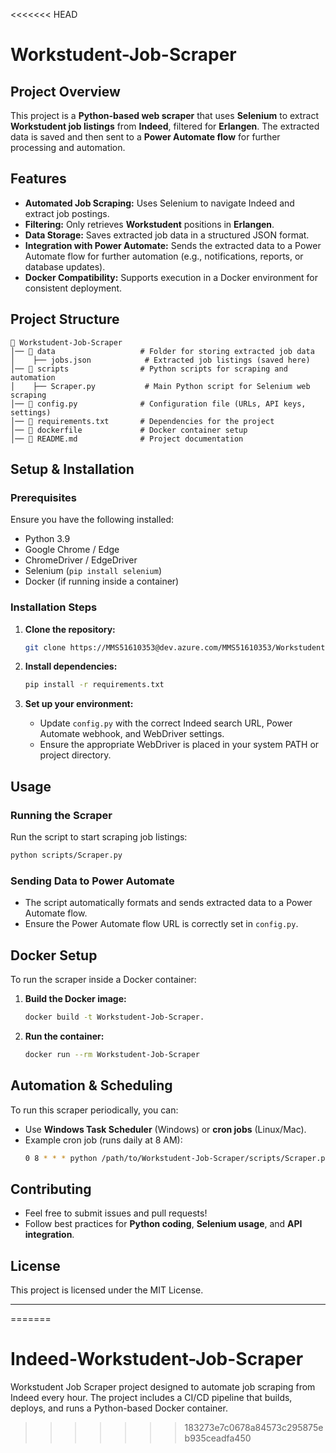 <<<<<<< HEAD
# **Workstudent-Job-Scraper**

## **Project Overview**
This project is a **Python-based web scraper** that uses **Selenium** to extract **Workstudent job listings** from **Indeed**, filtered for **Erlangen**. The extracted data is saved and then sent to a **Power Automate flow** for further processing and automation.

## **Features**
- **Automated Job Scraping:** Uses Selenium to navigate Indeed and extract job postings.
- **Filtering:** Only retrieves **Workstudent** positions in **Erlangen**.
- **Data Storage:** Saves extracted job data in a structured JSON format.
- **Integration with Power Automate:** Sends the extracted data to a Power Automate flow for further automation (e.g., notifications, reports, or database updates).
- **Docker Compatibility:** Supports execution in a Docker environment for consistent deployment.

## **Project Structure**
```
📂 Workstudent-Job-Scraper
│── 📂 data                   # Folder for storing extracted job data
│    ├── jobs.json            # Extracted job listings (saved here)
│── 📂 scripts                # Python scripts for scraping and automation
│    ├── Scraper.py           # Main Python script for Selenium web scraping
│── 📄 config.py              # Configuration file (URLs, API keys, settings)
│── 📄 requirements.txt       # Dependencies for the project
│── 📄 dockerfile             # Docker container setup
│── 📄 README.md              # Project documentation
```

## **Setup & Installation**
### **Prerequisites**
Ensure you have the following installed:
- Python 3.9
- Google Chrome / Edge
- ChromeDriver / EdgeDriver
- Selenium (`pip install selenium`)
- Docker (if running inside a container)

### **Installation Steps**
1. **Clone the repository:**
   ```sh
   git clone https://MMS51610353@dev.azure.com/MMS51610353/Workstudent-Job-Scraper/_git/Workstudent-Job-Scraper
   ```

2. **Install dependencies:**
   ```sh
   pip install -r requirements.txt
   ```

3. **Set up your environment:**
   - Update `config.py` with the correct Indeed search URL, Power Automate webhook, and WebDriver settings.
   - Ensure the appropriate WebDriver is placed in your system PATH or project directory.

## **Usage**
### **Running the Scraper**
Run the script to start scraping job listings:
```sh
python scripts/Scraper.py
```

### **Sending Data to Power Automate**
- The script automatically formats and sends extracted data to a Power Automate flow.
- Ensure the Power Automate flow URL is correctly set in `config.py`.

## **Docker Setup**
To run the scraper inside a Docker container:
1. **Build the Docker image:**
   ```sh
   docker build -t Workstudent-Job-Scraper.
   ```
2. **Run the container:**
   ```sh
   docker run --rm Workstudent-Job-Scraper
   ```

## **Automation & Scheduling**
To run this scraper periodically, you can:
- Use **Windows Task Scheduler** (Windows) or **cron jobs** (Linux/Mac).
- Example cron job (runs daily at 8 AM):
  ```sh
  0 8 * * * python /path/to/Workstudent-Job-Scraper/scripts/Scraper.py
  ```

## **Contributing**
- Feel free to submit issues and pull requests!
- Follow best practices for **Python coding**, **Selenium usage**, and **API integration**.

## **License**
This project is licensed under the MIT License.

---
=======
# Indeed-Workstudent-Job-Scraper
Workstudent Job Scraper project designed to automate job scraping from Indeed every hour. The project includes a CI/CD pipeline that builds, deploys, and runs a Python-based Docker container.
>>>>>>> 183273e7c0678a84573c295875eb935ceadfa450
